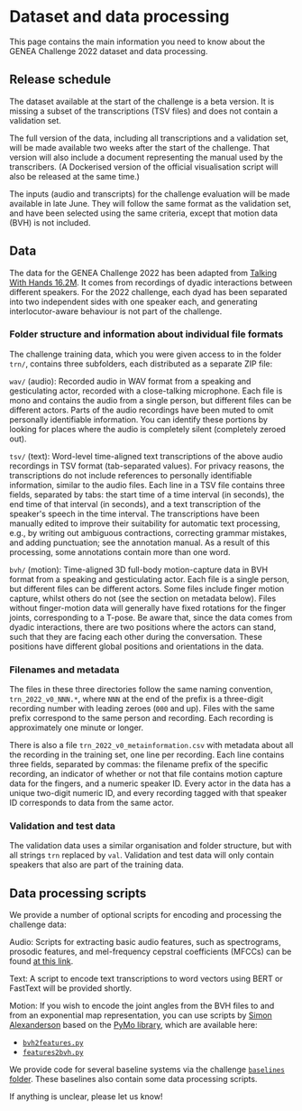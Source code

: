 # Dataset and data processing

This page contains the main information you need to know about the GENEA Challenge 2022 dataset and data processing.

## Release schedule

The dataset available at the start of the challenge is a beta version. It is missing a subset of the transcriptions (TSV files) and does not contain a validation set.

The full version of the data, including all transcriptions and a validation set, will be made available two weeks after the start of the challenge. That version will also include a document representing the manual used by the transcribers. (A Dockerised version of the official visualisation script will also be released at the same time.)

The inputs (audio and transcripts) for the challenge evaluation will be made available in late June. They will follow the same format as the validation set, and have been selected using the same criteria, except that motion data (BVH) is not included.

## Data

The data for the GENEA Challenge 2022 has been adapted from [Talking With Hands 16.2M](https://github.com/facebookresearch/TalkingWithHands32M). It comes from recordings of dyadic interactions between different speakers. For the 2022 challenge, each dyad has been separated into two independent sides with one speaker each, and generating interlocutor-aware behaviour is not part of the challenge.

### Folder structure and information about individual file formats

The challenge training data, which you were given access to in the folder `trn/`, contains three subfolders, each distributed as a separate ZIP file:

`wav/` (audio): Recorded audio in WAV format from a speaking and gesticulating actor, recorded with a close-talking microphone. Each file is mono and contains the audio from a single person, but different files can be different actors. Parts of the audio recordings have been muted to omit personally identifiable information. You can identify these portions by looking for places where the audio is completely silent (completely zeroed out).

`tsv/` (text): Word-level time-aligned text transcriptions of the above audio recordings in TSV format (tab-separated values). For privacy reasons, the transcriptions do not include references to personally identifiable information, similar to the audio files. Each line in a TSV file contains three fields, separated by tabs: the start time of a time interval (in seconds), the end time of that interval (in seconds), and a text transcription of the speaker's speech in the time interval. The transcriptions have been manually edited to improve their suitability for automatic text processing, e.g., by writing out ambiguous contractions, correcting grammar mistakes, and adding punctuation; see the annotation manual. As a result of this processing, some annotations contain more than one word.

`bvh/` (motion): Time-aligned 3D full-body motion-capture data in BVH format from a speaking and gesticulating actor. Each file is a single person, but different files can be different actors. Some files include finger motion capture, whilst others do not (see the section on metadata below). Files without finger-motion data will generally have fixed rotations for the finger joints, corresponding to a T-pose. Be aware that, since the data comes from dyadic interactions, there are two positions where the actors can stand, such that they are facing each other during the conversation. These positions have different global positions and orientations in the data.

### Filenames and metadata

The files in these three directories follow the same naming convention, `trn_2022_v0_NNN.*`, where `NNN` at the end of the prefix is a three-digit recording number with leading zeroes (`000` and up). Files with the same prefix correspond to the same person and recording. Each recording is approximately one minute or longer.

There is also a file `trn_2022_v0_metainformation.csv` with metadata about all the recording in the training set, one line per recording. Each line contains three fields, separated by commas: the filename prefix of the specific recording, an indicator of whether or not that file contains motion capture data for the fingers, and a numeric speaker ID. Every actor in the data has a unique two-digit numeric ID, and every recording tagged with that speaker ID corresponds to data from the same actor.

### Validation and test data

The validation data uses a similar organisation and folder structure, but with all strings `trn` replaced by `val`. Validation and test data will only contain speakers that also are part of the training data.

## Data processing scripts

We provide a number of optional scripts for encoding and processing the challenge data:

Audio: Scripts for extracting basic audio features, such as spectrograms, prosodic features, and mel-frequency cepstral coefficients (MFCCs) can be found [at this link](https://github.com/genea-workshop/Speech_driven_gesture_generation_with_autoencoder/blob/GENEA_2022/data_processing/tools.py#L105).

Text: A script to encode text transcriptions to word vectors using BERT or FastText will be provided shortly.

Motion: If you wish to encode the joint angles from the BVH files to and from an exponential map representation, you can use scripts by [Simon Alexanderson](https://github.com/simonalexanderson) based on the [PyMo library](https://omid.al/projects/pymo/), which are available here:
* [`bvh2features.py`](https://github.com/genea-workshop/Speech_driven_gesture_generation_with_autoencoder/blob/GENEA_2022/data_processing/bvh2features.py)
* [`features2bvh.py`](https://github.com/genea-workshop/Speech_driven_gesture_generation_with_autoencoder/blob/GENEA_2022/data_processing/features2bvh.py)

We provide code for several baseline systems via the challenge [`baselines` folder](https://github.com/genea-workshop/genea_challenge_2022/tree/main/baselines). These baselines also contain some data processing scripts.

If anything is unclear, please let us know!
